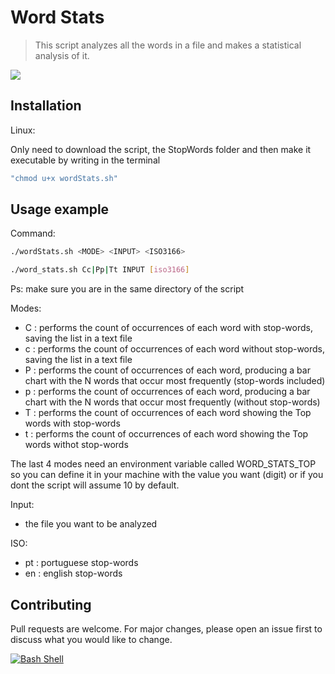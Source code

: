 # Word Stats

> This script analyzes all the words in a file and makes a statistical analysis of it.

![](https://raw.githubusercontent.com/bbarbie/ScriptWordStats/main/WSimg.jpg?token=APGWS3D2GRFVJHURML7LACTAO4HC6)

## Installation

Linux:

Only need to download the script, the StopWords folder and then make it executable by writing in the terminal
```sh
"chmod u+x wordStats.sh"
```

## Usage example

Command:

```sh
./wordStats.sh <MODE> <INPUT> <ISO3166>
```

```sh
./word_stats.sh Cc|Pp|Tt INPUT [iso3166]
```

Ps: make sure you are in the same directory of the script

Modes:
+ C : performs the count of occurrences of each word with stop-words, saving the list in a text file 
+ c : performs the count of occurrences of each word without stop-words, saving the list in a text file
+ P : performs the count of occurrences of each word, producing a bar chart with the N words that occur most frequently (stop-words included)
+ p : performs the count of occurrences of each word, producing a bar chart with the N words that occur most frequently (without stop-words)
+ T : performs the count of occurrences of each word showing the Top words with stop-words
+ t : performs the count of occurrences of each word showing the Top words withot stop-words

The last 4 modes need an environment variable called WORD_STATS_TOP so you can define it in your machine with the value you want (digit) or if you dont the script will assume 10 by default.

Input:
+ the file you want to be analyzed

ISO:
+ pt : portuguese stop-words
+ en : english stop-words

## Contributing

Pull requests are welcome. For major changes, please open an issue first to discuss what you would like to change.

[![Bash Shell](https://badges.frapsoft.com/bash/v1/bash.png?v=103)](https://github.com/ellerbrock/open-source-badges/)
